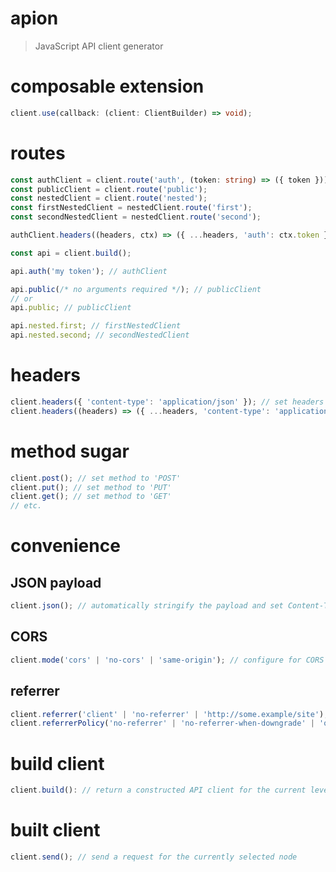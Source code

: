 # apion

> JavaScript API client generator

# composable extension

```ts
client.use(callback: (client: ClientBuilder) => void);
```

# routes

```ts
const authClient = client.route('auth', (token: string) => ({ token }));
const publicClient = client.route('public');
const nestedClient = client.route('nested');
const firstNestedClient = nestedClient.route('first');
const secondNestedClient = nestedClient.route('second');

authClient.headers((headers, ctx) => ({ ...headers, 'auth': ctx.token }));

const api = client.build();

api.auth('my token'); // authClient

api.public(/* no arguments required */); // publicClient
// or
api.public; // publicClient

api.nested.first; // firstNestedClient
api.nested.second; // secondNestedClient
```

# headers

```ts
client.headers({ 'content-type': 'application/json' }); // set headers
client.headers((headers) => ({ ...headers, 'content-type': 'application/json' })); // modify headers
```

# method sugar

```ts
client.post(); // set method to 'POST'
client.put(); // set method to 'PUT'
client.get(); // set method to 'GET'
// etc.
```

# convenience

## JSON payload

```ts
client.json(); // automatically stringify the payload and set Content-Type header
```

## CORS

```ts
client.mode('cors' | 'no-cors' | 'same-origin'); // configure for CORS
```

## referrer

```ts
client.referrer('client' | 'no-referrer' | 'http://some.example/site');
client.referrerPolicy('no-referrer' | 'no-referrer-when-downgrade' | 'origin' | 'origin-when-cross-origin' | 'unsafe-url');
```

# build client

```ts
client.build(): // return a constructed API client for the current level of nesting
```

# built client

```ts
client.send(); // send a request for the currently selected node
```
